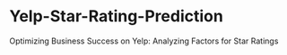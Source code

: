# Yelp-Star-Rating-Prediction
Optimizing Business Success on Yelp: Analyzing Factors for Star Ratings

